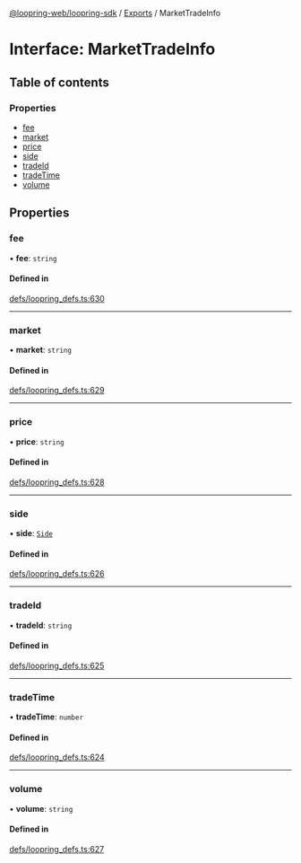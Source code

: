 [@loopring-web/loopring-sdk](../README.md) / [Exports](../modules.md) / MarketTradeInfo

# Interface: MarketTradeInfo

## Table of contents

### Properties

- [fee](MarketTradeInfo.md#fee)
- [market](MarketTradeInfo.md#market)
- [price](MarketTradeInfo.md#price)
- [side](MarketTradeInfo.md#side)
- [tradeId](MarketTradeInfo.md#tradeid)
- [tradeTime](MarketTradeInfo.md#tradetime)
- [volume](MarketTradeInfo.md#volume)

## Properties

### fee

• **fee**: `string`

#### Defined in

[defs/loopring_defs.ts:630](https://github.com/Loopring/loopring_sdk/blob/077bca2/src/defs/loopring_defs.ts#L630)

___

### market

• **market**: `string`

#### Defined in

[defs/loopring_defs.ts:629](https://github.com/Loopring/loopring_sdk/blob/077bca2/src/defs/loopring_defs.ts#L629)

___

### price

• **price**: `string`

#### Defined in

[defs/loopring_defs.ts:628](https://github.com/Loopring/loopring_sdk/blob/077bca2/src/defs/loopring_defs.ts#L628)

___

### side

• **side**: [`Side`](../enums/Side.md)

#### Defined in

[defs/loopring_defs.ts:626](https://github.com/Loopring/loopring_sdk/blob/077bca2/src/defs/loopring_defs.ts#L626)

___

### tradeId

• **tradeId**: `string`

#### Defined in

[defs/loopring_defs.ts:625](https://github.com/Loopring/loopring_sdk/blob/077bca2/src/defs/loopring_defs.ts#L625)

___

### tradeTime

• **tradeTime**: `number`

#### Defined in

[defs/loopring_defs.ts:624](https://github.com/Loopring/loopring_sdk/blob/077bca2/src/defs/loopring_defs.ts#L624)

___

### volume

• **volume**: `string`

#### Defined in

[defs/loopring_defs.ts:627](https://github.com/Loopring/loopring_sdk/blob/077bca2/src/defs/loopring_defs.ts#L627)
